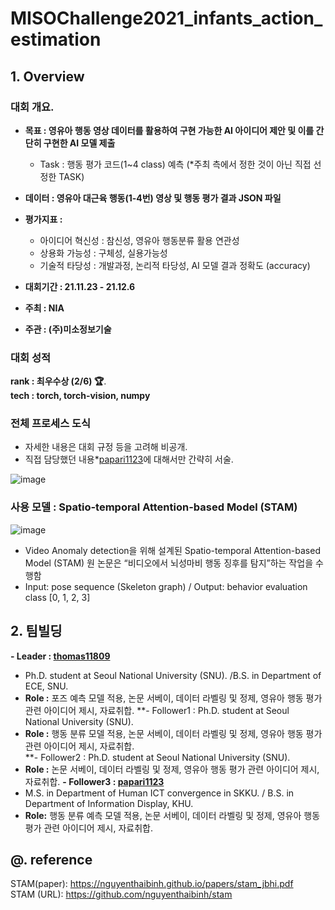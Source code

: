 # MISOChallenge2021_infants_action_estimation

## 1. Overview
### 대회 개요.

- **목표 : 영유아 행동 영상 데이터를 활용하여 구현 가능한 AI 아이디어 제안 및 이를 간단히 구현한 AI 모델 제출**
  - Task : 행동 평가 코드(1~4 class) 예측 (*주최 측에서 정한 것이 아닌 직접 선정한 TASK)

- **데이터 : 영유아 대근육 행동(1-4번) 영상 및 행동 평가 결과 JSON 파일**
- **평가지표 :**
  - 아이디어 혁신성 : 참신성, 영유아 행동분류 활용 연관성
  - 상용화 가능성 : 구체성, 실용가능성
  - 기술적 타당성 : 개발과정, 논리적 타당성, AI 모델 결과 정확도 (accuracy)
- **대회기간 : 21.11.23 - 21.12.6**
- **주최 : NIA** 
- **주관 : (주)미소정보기술**
### 대회 성적
**rank : 최우수상 (2/6) 🏆️**.   
**tech : torch, torch-vision, numpy**


### 전체 프로세스 도식
-  자세한 내용은 대회 규정 등을 고려해 비공개.
-  직접 담당했던 내용*[papari1123](https://github.com/papari1123)에 대해서만 간략히 서술.
   

![image](https://user-images.githubusercontent.com/33012030/171026704-62b6fc29-3233-401b-b5e0-47a4602c2e69.png)



### 사용 모델 : Spatio-temporal Attention-based Model (STAM)
![image](https://user-images.githubusercontent.com/33012030/171026118-fb8a6efc-afe8-4949-b257-1ed99294afa4.png)


- Video Anomaly detection을 위해 설계된 Spatio-temporal Attention-based Model (STAM)
원 논문은 “비디오에서 뇌성마비 행동 징후를 탐지”하는 작업을 수행함
- Input: pose sequence (Skeleton graph) / Output: behavior evaluation class [0, 1, 2, 3]

## 2. 팀빌딩
**- Leader : [thomas11809](https://github.com/thomas11809)**     
  - Ph.D. student at Seoul National University (SNU). /B.S. in Department of ECE, SNU.      
  - **Role :** 포즈 예측 모델 적용, 논문 서베이, 데이터 라벨링 및 정제, 영유아 행동 평가 관련 아이디어 제시, 자료취합. 
**- Follower1 : Ph.D. student at Seoul National University (SNU).    
  - **Role :** 행동 분류 모델 적용, 논문 서베이, 데이터 라벨링 및 정제, 영유아 행동 평가 관련 아이디어 제시, 자료취합.   
**- Follower2 : Ph.D. student at Seoul National University (SNU).    
  - **Role :** 논문 서베이, 데이터 라벨링 및 정제, 영유아 행동 평가 관련 아이디어 제시, 자료취합. 
**- Follower3 : [papari1123](https://github.com/papari1123)**     
  - M.S. in Department of Human ICT convergence in SKKU. / B.S. in Department of Information Display, KHU.   
  - **Role:** 행동 분류 예측 모델 적용, 논문 서베이, 데이터 라벨링 및 정제, 영유아 행동 평가 관련 아이디어 제시, 자료취합. 



## @. reference
STAM(paper): https://nguyenthaibinh.github.io/papers/stam_jbhi.pdf     
STAM (URL): https://github.com/nguyenthaibinh/stam
